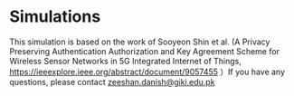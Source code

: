 # Simulations
This simulation is based on the work of Sooyeon Shin et al. (A Privacy Preserving Authentication Authorization and Key Agreement Scheme for Wireless Sensor Networks in 5G Integrated Internet of Things, https://ieeexplore.ieee.org/abstract/document/9057455 ）If you have any questions, please contact zeeshan.danish@giki.edu.pk
